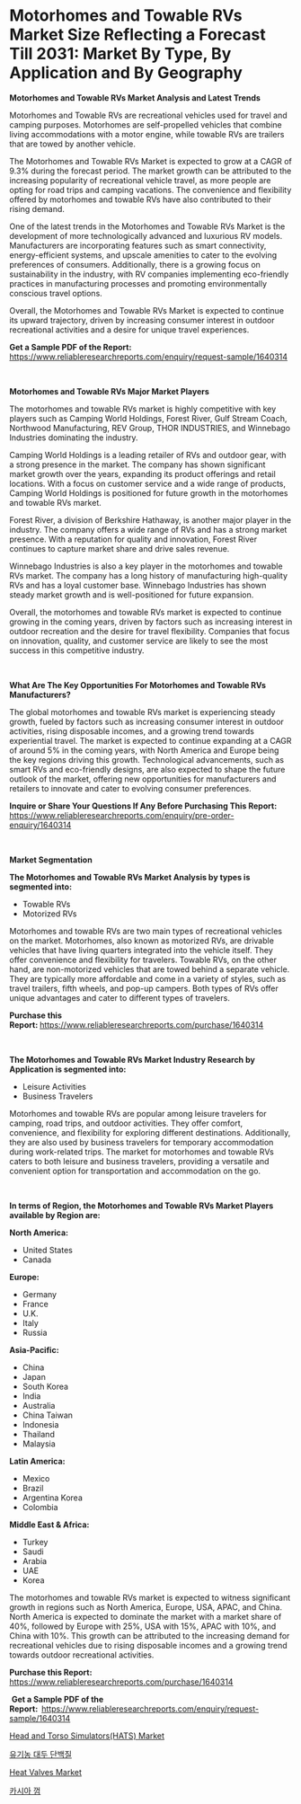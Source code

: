 <p><h1>Motorhomes and Towable RVs Market Size Reflecting a Forecast Till 2031: Market By Type, By Application and By Geography</h1></p><p><strong>Motorhomes and Towable RVs Market Analysis and Latest Trends</strong></p>
<p><p>Motorhomes and Towable RVs are recreational vehicles used for travel and camping purposes. Motorhomes are self-propelled vehicles that combine living accommodations with a motor engine, while towable RVs are trailers that are towed by another vehicle.</p><p>The Motorhomes and Towable RVs Market is expected to grow at a CAGR of 9.3% during the forecast period. The market growth can be attributed to the increasing popularity of recreational vehicle travel, as more people are opting for road trips and camping vacations. The convenience and flexibility offered by motorhomes and towable RVs have also contributed to their rising demand.</p><p>One of the latest trends in the Motorhomes and Towable RVs Market is the development of more technologically advanced and luxurious RV models. Manufacturers are incorporating features such as smart connectivity, energy-efficient systems, and upscale amenities to cater to the evolving preferences of consumers. Additionally, there is a growing focus on sustainability in the industry, with RV companies implementing eco-friendly practices in manufacturing processes and promoting environmentally conscious travel options.</p><p>Overall, the Motorhomes and Towable RVs Market is expected to continue its upward trajectory, driven by increasing consumer interest in outdoor recreational activities and a desire for unique travel experiences.</p></p>
<p><strong>Get a Sample PDF of the Report:&nbsp;</strong> <a href="https://www.reliableresearchreports.com/enquiry/request-sample/1640314">https://www.reliableresearchreports.com/enquiry/request-sample/1640314</a></p>
<p>&nbsp;</p>
<p><strong>Motorhomes and Towable RVs Major Market Players</strong></p>
<p><p>The motorhomes and towable RVs market is highly competitive with key players such as Camping World Holdings, Forest River, Gulf Stream Coach, Northwood Manufacturing, REV Group, THOR INDUSTRIES, and Winnebago Industries dominating the industry.</p><p>Camping World Holdings is a leading retailer of RVs and outdoor gear, with a strong presence in the market. The company has shown significant market growth over the years, expanding its product offerings and retail locations. With a focus on customer service and a wide range of products, Camping World Holdings is positioned for future growth in the motorhomes and towable RVs market.</p><p>Forest River, a division of Berkshire Hathaway, is another major player in the industry. The company offers a wide range of RVs and has a strong market presence. With a reputation for quality and innovation, Forest River continues to capture market share and drive sales revenue.</p><p>Winnebago Industries is also a key player in the motorhomes and towable RVs market. The company has a long history of manufacturing high-quality RVs and has a loyal customer base. Winnebago Industries has shown steady market growth and is well-positioned for future expansion.</p><p>Overall, the motorhomes and towable RVs market is expected to continue growing in the coming years, driven by factors such as increasing interest in outdoor recreation and the desire for travel flexibility. Companies that focus on innovation, quality, and customer service are likely to see the most success in this competitive industry.</p></p>
<p>&nbsp;</p>
<p><strong>What Are The Key Opportunities For Motorhomes and Towable RVs Manufacturers?</strong></p>
<p><p>The global motorhomes and towable RVs market is experiencing steady growth, fueled by factors such as increasing consumer interest in outdoor activities, rising disposable incomes, and a growing trend towards experiential travel. The market is expected to continue expanding at a CAGR of around 5% in the coming years, with North America and Europe being the key regions driving this growth. Technological advancements, such as smart RVs and eco-friendly designs, are also expected to shape the future outlook of the market, offering new opportunities for manufacturers and retailers to innovate and cater to evolving consumer preferences.</p></p>
<p><strong>Inquire or Share Your Questions If Any Before Purchasing This Report:</strong> <a href="https://www.reliableresearchreports.com/enquiry/pre-order-enquiry/1640314">https://www.reliableresearchreports.com/enquiry/pre-order-enquiry/1640314</a></p>
<p>&nbsp;</p>
<p><strong>Market Segmentation</strong></p>
<p><strong>The Motorhomes and Towable RVs Market Analysis by types is segmented into:</strong></p>
<p><ul><li>Towable RVs</li><li>Motorized RVs</li></ul></p>
<p><p>Motorhomes and towable RVs are two main types of recreational vehicles on the market. Motorhomes, also known as motorized RVs, are drivable vehicles that have living quarters integrated into the vehicle itself. They offer convenience and flexibility for travelers. Towable RVs, on the other hand, are non-motorized vehicles that are towed behind a separate vehicle. They are typically more affordable and come in a variety of styles, such as travel trailers, fifth wheels, and pop-up campers. Both types of RVs offer unique advantages and cater to different types of travelers.</p></p>
<p><strong>Purchase this Report:&nbsp;</strong><a href="https://www.reliableresearchreports.com/purchase/1640314">https://www.reliableresearchreports.com/purchase/1640314</a></p>
<p>&nbsp;</p>
<p><strong>The Motorhomes and Towable RVs Market Industry Research by Application is segmented into:</strong></p>
<p><ul><li>Leisure Activities</li><li>Business Travelers</li></ul></p>
<p><p>Motorhomes and towable RVs are popular among leisure travelers for camping, road trips, and outdoor activities. They offer comfort, convenience, and flexibility for exploring different destinations. Additionally, they are also used by business travelers for temporary accommodation during work-related trips. The market for motorhomes and towable RVs caters to both leisure and business travelers, providing a versatile and convenient option for transportation and accommodation on the go.</p></p>
<p>&nbsp;</p>
<p><strong>In terms of Region, the Motorhomes and Towable RVs Market Players available by Region are:</strong></p>
<p>
    <p> <strong> North America: </strong>
        <ul>
            <li>United States</li>
            <li>Canada</li>
        </ul>
        </p> 
    <p> <strong> Europe: </strong>
        <ul>
            <li>Germany</li>
            <li>France</li>
            <li>U.K.</li>
            <li>Italy</li>
            <li>Russia</li>
        </ul>
        </p> 
    <p> <strong> Asia-Pacific: </strong>
        <ul>
            <li>China</li>
            <li>Japan</li>
            <li>South Korea</li>
            <li>India</li>
            <li>Australia</li>
            <li>China Taiwan</li>
            <li>Indonesia</li>
            <li>Thailand</li>
            <li>Malaysia</li>
        </ul>
        </p> 
    <p> <strong> Latin America: </strong>
        <ul>
            <li>Mexico</li>
            <li>Brazil</li>
            <li>Argentina Korea</li>
            <li>Colombia</li>
        </ul>
        </p> 
    <p> <strong> Middle East & Africa: </strong>
        <ul>
            <li>Turkey</li>
            <li>Saudi</li>
            <li>Arabia</li>
            <li>UAE</li>
            <li>Korea</li>
        </ul>
    </p>
    </p>
<p><p>The motorhomes and towable RVs market is expected to witness significant growth in regions such as North America, Europe, USA, APAC, and China. North America is expected to dominate the market with a market share of 40%, followed by Europe with 25%, USA with 15%, APAC with 10%, and China with 10%. This growth can be attributed to the increasing demand for recreational vehicles due to rising disposable incomes and a growing trend towards outdoor recreational activities.</p></p>
<p><strong>Purchase this Report: </strong><a href="https://www.reliableresearchreports.com/purchase/1640314">https://www.reliableresearchreports.com/purchase/1640314</a></p>
<p>&nbsp;<strong>Get a Sample PDF of the Report:&nbsp;&nbsp;</strong><a href="https://www.reliableresearchreports.com/enquiry/request-sample/1640314">https://www.reliableresearchreports.com/enquiry/request-sample/1640314</a></p>
<p><strong></strong></p>
<p><p><a href="https://view.publitas.com/reportprime-1/head-and-torso-simulators-hats-market-size-furnishes-valuable-information-encompassing-market-share-market-trends-and-projections-spanning-from-2023-to-2030/">Head and Torso Simulators(HATS) Market</a></p><p><a href="https://medium.com/@lauren.reichert/%EC%9C%A0%EA%B8%B0%EB%86%8D-%EB%8C%80%EB%91%90%EB%8B%A8%EB%B0%B1%EC%A7%88-%EC%8B%9C%EC%9E%A5-%EA%B7%9C%EB%AA%A8%EB%8A%94-%EA%B8%80%EB%A1%9C%EB%B2%8C-%EC%82%B0%EC%97%85%EC%97%90%EC%84%9C-%EA%B0%80%EC%9E%A5-%EC%A2%8B%EC%9D%80-%EB%A7%88%EC%BC%80%ED%8C%85-%EC%B1%84%EB%84%90%EC%9D%84-%EB%B3%B4%EC%97%AC%EC%A4%8D%EB%8B%88%EB%8B%A4-0dff8b34b36b">유기농 대두 단백질</a></p><p><a href="https://iodized-pantydraco-05c.notion.site/Heat-Valves-Market-Size-Growth-Outlook-from-2024-to-2031-projecting-at-Market-s-Trends-Analysis-by-eb0d3e7dc81f4e699a6f4d5d5df3ad48">Heat Valves Market</a></p><p><a href="https://medium.com/@lauren.reichert/%EC%B9%B4%EC%8B%9C%EC%95%84-%EA%B2%80-%EC%8B%9C%EC%9E%A5-%EC%A0%90%EC%9C%A0%EC%9C%A8-%EC%A7%84%ED%99%94-%EB%B0%8F-%EC%8B%9C%EC%9E%A5-%EC%84%B1%EC%9E%A5-%EC%B6%94%EC%9D%B4-2024%EB%85%84-2031%EB%85%84-f68df3fb7d5c">카시아 껌</a></p></p>